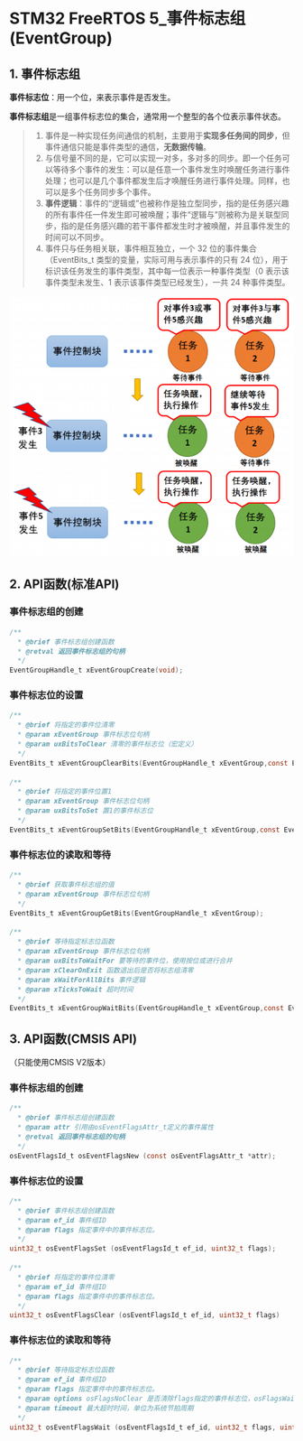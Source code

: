 # STM32 FreeRTOS 5_事件标志组(EventGroup)

## 1. 事件标志组

**事件标志位**：用一个位，来表示事件是否发生。

**事件标志组**是一组事件标志位的集合，通常用一个整型的各个位表示事件状态。

> 1. 事件是一种实现任务间通信的机制，主要用于**实现多任务间的同步**，但事件通信只能是事件类型的通信，**无数据传输**。 
> 2. 与信号量不同的是，它可以实现一对多，多对多的同步。即一个任务可以等待多个事件的发生：可以是任意一个事件发生时唤醒任务进行事件处理；也可以是几个事件都发生后才唤醒任务进行事件处理。同样，也可以是多个任务同步多个事件。
> 3. **事件逻辑**：事件的“逻辑或”也被称作是独立型同步，指的是任务感兴趣的所有事件任一件发生即可被唤醒；事件“逻辑与”则被称为是关联型同步，指的是任务感兴趣的若干事件都发生时才被唤醒，并且事件发生的时间可以不同步。
> 4. 事件只与任务相关联，事件相互独立，一个 32 位的事件集合（EventBits_t 类型的变量，实际可用与表示事件的只有 24 位），用于标识该任务发生的事件类型，其中每一位表示一种事件类型（0 表示该事件类型未发生、1 表示该事件类型已经发生），一共 24 种事件类型。

![NULL](picture_1.jpg)

## 2. API函数(标准API)

### 事件标志组的创建

```c
/**
  *	@brief 事件标志组创建函数
  * @retval 返回事件标志组的句柄
  */
EventGroupHandle_t xEventGroupCreate(void);
```

### 事件标志位的设置

```c
/**
  *	@brief 将指定的事件位清零
  * @param xEventGroup 事件标志位句柄
  * @param uxBitsToClear 清零的事件标志位（宏定义）
  */
EventBits_t xEventGroupClearBits(EventGroupHandle_t xEventGroup,const EventBits_t uxBitsToClear);

/**
  *	@brief 将指定的事件位置1
  * @param xEventGroup 事件标志位句柄
  * @param uxBitsToSet 置1的事件标志位
  */
EventBits_t xEventGroupSetBits(EventGroupHandle_t xEventGroup,const EventBits_t uxBitsToSet);
```

### 事件标志位的读取和等待

```c
/**
  *	@brief 获取事件标志组的值
  * @param xEventGroup 事件标志位句柄
  */
EventBits_t xEventGroupGetBits(EventGroupHandle_t xEventGroup);

/**
  *	@brief 等待指定标志位函数
  * @param xEventGroup 事件标志位句柄
  * @param uxBitsToWaitFor 要等待的事件位，使用按位或进行合并
  * @param xClearOnExit 函数退出后是否将标志组清零
  * @param xWaitForAllBits 事件逻辑
  * @param xTicksToWait 超时时间
  */
EventBits_t xEventGroupWaitBits(EventGroupHandle_t xEventGroup,const EventBits_t uxBitsToWaitFor,const BaseType_t xClearOnExit,const BaseType_t xWaitForAllBits,TickType_t xTicksToWait);
```

## 3. API函数(CMSIS API)

（只能使用CMSIS V2版本）

### 事件标志组的创建

```c
/**
  *	@brief 事件标志组创建函数
  * @param attr 引用由osEventFlagsAttr_t定义的事件属性
  * @retval 返回事件标志组的句柄
  */
osEventFlagsId_t osEventFlagsNew (const osEventFlagsAttr_t *attr);
```

### 事件标志位的设置

```c
/**
  *	@brief 事件标志组创建函数
  * @param ef_id 事件组ID
  * @param flags 指定事件中的事件标志位。
  */
uint32_t osEventFlagsSet (osEventFlagsId_t ef_id, uint32_t flags);

/**
  *	@brief 将指定的事件位清零
  * @param ef_id 事件组ID
  * @param flags 指定事件中的事件标志位。
  */
uint32_t osEventFlagsClear (osEventFlagsId_t ef_id, uint32_t flags)
```

### 事件标志位的读取和等待

```c
/**
  *	@brief 等待指定标志位函数
  * @param ef_id 事件组ID
  * @param flags 指定事件中的事件标志位。
  * @param options osFlagsNoClear 是否清除flags指定的事件标志位，osFlagsWaitAll 是否等待flags指定的位都置位的时候才满足任务唤醒的条件
  * @param timeout 最大超时时间，单位为系统节拍周期
  */
uint32_t osEventFlagsWait (osEventFlagsId_t ef_id, uint32_t flags, uint32_t options, uint32_t timeout);
```

